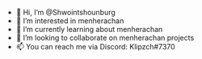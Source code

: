 - 👋 Hi, I’m @Shwointshounburg
- 👀 I’m interested in menherachan
- 🌱 I’m currently learning about menherachan
- 💞️ I’m looking to collaborate on menherachan projects
- 📫 You can reach me via Discord: Klipzch#7370

<!---
Shwointshounburg/Shwointshounburg is a ✨ special ✨ repository because its `README.md` (this file) appears on your GitHub profile.
You can click the Preview link to take a look at your changes.
--->
